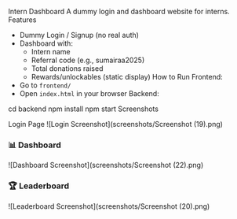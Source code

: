 Intern Dashboard
A dummy login and dashboard website for interns.
Features

- Dummy Login / Signup (no real auth)
- Dashboard with:
  - Intern name
  - Referral code (e.g., sumairaa2025)
  - Total donations raised
  - Rewards/unlockables (static display)
How to Run
Frontend:
- Go to `frontend/`
- Open `index.html` in your browser
Backend:

cd backend
npm install
npm start
Screenshots

 Login Page
![Login Screenshot](screenshots/Screenshot (19).png)

### 📊 Dashboard
![Dashboard Screenshot](screenshots/Screenshot (22).png)

### 🏆 Leaderboard
![Leaderboard Screenshot](screenshots/Screenshot (20).png)
